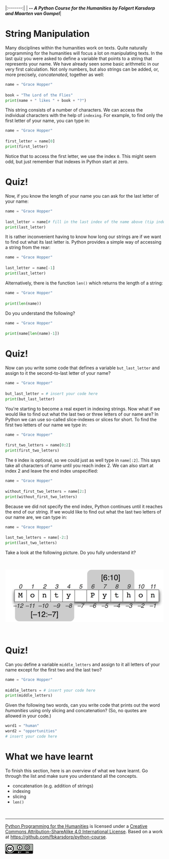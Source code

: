 
<BR>

|:-------:|
| <span style="font-size: 100%"><b>_-- A Python Course for the Humanities by Folgert Karsdorp and Maarten van Gompel_</b></span>|

# String Manipulation

Many disciplines within the humanities work on texts. Quite naturally programming for the humanities will focus a lot on manipulating texts. In the last quiz you were asked to define a variable that points to a string that represents your name. We have already seen some basic arithmetic in our very first calculation. Not only numbers, but also strings can be added, or, more precisely, _concatenated_, together as well:

```python runnable
name = "Grace Hopper"

book = "The Lord of the Flies"
print(name + " likes " + book + "?")
```

This string consists of a number of characters. We can access the individual characters with the help of `indexing`. For example, to find only the first letter of your name, you can type in:

```python runnable
name = "Grace Hopper"

first_letter = name[0]
print(first_letter)
```

Notice that to access the first letter, we use the index `0`. This might seem odd, but just remember that indexes in Python start at zero.

# Quiz!

Now, if you know the length of your name you can ask for the last letter of your name:

```python runnable
name = "Grace Hopper"

last_letter = name[# fill in the last index of the name above (tip indexes start at 0)]
print(last_letter)
```

It is rather inconvenient having to know how long our strings are if we want to find out what its last letter is. Python provides a simple way of accessing a string from the rear:

```python runnable
name = "Grace Hopper"

last_letter = name[-1]
print(last_letter)
```

Alternatively, there is the function `len()` which returns the length of a string:

```python runnable
name = "Grace Hopper"

print(len(name))
```

Do you understand the following?

```python runnable
name = "Grace Hopper"

print(name[len(name)-1])
```

# Quiz!

Now can you write some code that defines a variable `but_last_letter` and assign to it the second-to-last letter of your name?

```python runnable
name = "Grace Hopper"

but_last_letter = # insert your code here
print(but_last_letter)
```

You're starting to become a real expert in indexing strings. Now what if we would like to find out what the last two or three letters of our name are? In Python we can use so-called slice-indexes or slices for short. To find the first two letters of our name we type in:

```python runnable
name = "Grace Hopper"

first_two_letters = name[0:2]
print(first_two_letters)
```

The `0` index is optional, so we could just as well type in `name[:2]`. This says take all characters of name until you reach index 2. We can also start at index 2 and leave the end index unspecified:

```python runnable
name = "Grace Hopper"

without_first_two_letters = name[2:]
print(without_first_two_letters)
```

Because we did not specify the end index, Python continues until it reaches the end of our string. If we would like to find out what the last two letters of our name are, we can type in:

```python runnable
name = "Grace Hopper"

last_two_letters = name[-2:]
print(last_two_letters)
```

Take a look at the following picture. Do you fully understand it?

<BR>

![String Slicing](string_slicing.png)

<BR>

# Quiz!

Can you define a variable `middle_letters` and assign to it all letters of your name except for the first two and the last two?

```python runnable
name = "Grace Hopper"

middle_letters = # insert your code here
print(middle_letters)
```

Given the following two words, can you write code that prints out the word _humanities_ using only slicing and concatenation? (So, no quotes are allowed in your code.)

```python runnable
word1 = "human"
word2 = "opportunities"
# insert your code here
```

# What we have learnt

To finish this section, here is an overview of what we have learnt. Go through the list and make sure you understand all the concepts.

* concatenation (e.g. addition of strings)
* indexing
* slicing
* `len()`

<BR>

----

[Python Programming for the Humanities](http://fbkarsdorp.github.io/python-course) is licensed under a [Creative Commons Attribution-ShareAlike 4.0 International License](https://creativecommons.org/licenses/by-sa/4.0/). Based on a work at https://github.com/fbkarsdorp/python-course.

![Creative Commons](../graphics/CreativeCommons.png)

